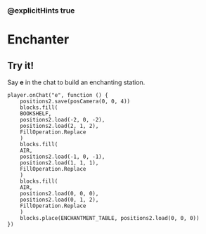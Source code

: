 ### @explicitHints true

# Enchanter

## Try it!

Say **e** in the chat to build an enchanting station.

```template
player.onChat("e", function () {
    positions2.save(posCamera(0, 0, 4))
    blocks.fill(
    BOOKSHELF,
    positions2.load(-2, 0, -2),
    positions2.load(2, 1, 2),
    FillOperation.Replace
    )
    blocks.fill(
    AIR,
    positions2.load(-1, 0, -1),
    positions2.load(1, 1, 1),
    FillOperation.Replace
    )
    blocks.fill(
    AIR,
    positions2.load(0, 0, 0),
    positions2.load(0, 1, 2),
    FillOperation.Replace
    )
    blocks.place(ENCHANTMENT_TABLE, positions2.load(0, 0, 0))
})
```